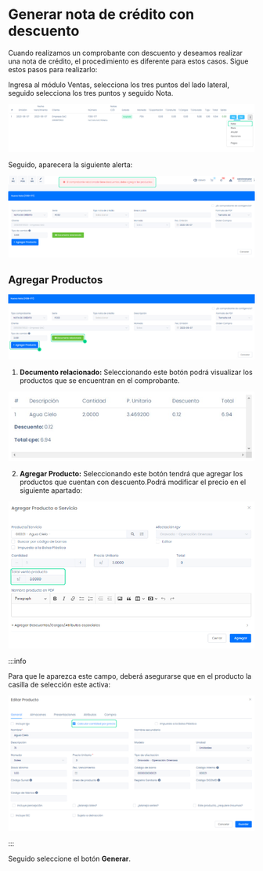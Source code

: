# Generar nota de crédito con descuento

Cuando realizamos un comprobante con descuento y deseamos realizar una nota de crédito, el procedimiento es diferente para estos casos. Sigue estos pasos para realizarlo:

Ingresa al módulo Ventas, selecciona los tres puntos del lado lateral, seguido selecciona los tres puntos y seguido Nota.

![Alt text](img/notadecreditodesc.jpg)

Seguido, aparecera la siguiente alerta:

![Alt text](img/notadecreditodesc2.jpg)

## Agregar Productos

![Alt text](img/notadecreditodesc3.jpg)

1. **Documento relacionado:** Seleccionando este botón podrá visualizar los productos que se encuentran en el comprobante.

![Alt text](img/notadecreditodesc4.jpg)

2. **Agregar Producto:** Seleccionando este botón tendrá que agregar los productos que cuentan con descuento.Podrá modificar el precio en el siguiente apartado:

![Alt text](img/notadecreditodesc5.jpg)

:::info

Para que le aparezca este campo, deberá asegurarse que en el producto la casilla de selección este activa:

![Alt text](img/notadecreditodesc6.jpg)

:::

Seguido seleccione el botón **Generar**.
